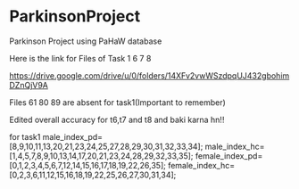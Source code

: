 # ParkinsonProject
Parkinson Project using PaHaW database


Here is the link for Files of Task 1 6 7 8

https://drive.google.com/drive/u/0/folders/14XFv2vwWSzdpqUJ432gbohimDZnQjV9A

Files 61 80 89 are absent for task1(Important to remember)

Edited overall accuracy for t6,t7 and t8 and baki karna hn!!


for task1
male_index_pd=[8,9,10,11,13,20,21,23,24,25,27,28,29,30,31,32,33,34];
male_index_hc=[1,4,5,7,8,9,10,13,14,17,20,21,23,24,28,29,32,33,35];
female_index_pd=[0,1,2,3,4,5,6,7,12,14,15,16,17,18,19,22,26,35];
female_index_hc=[0,2,3,6,11,12,15,16,18,19,22,25,26,27,30,31,34];
